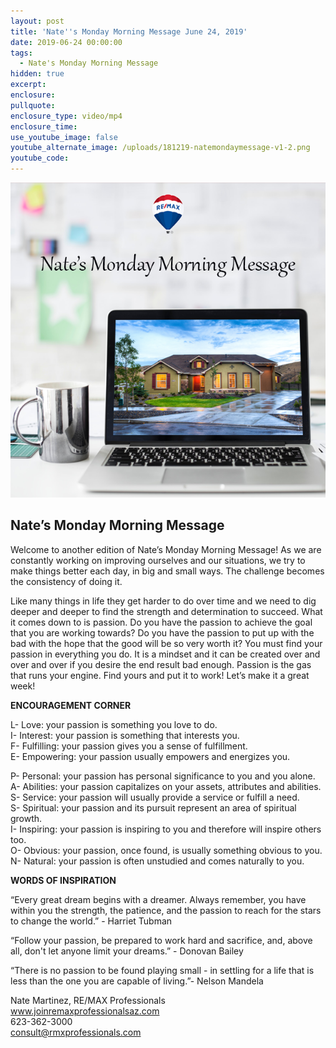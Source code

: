 ```yaml
---
layout: post
title: 'Nate''s Monday Morning Message June 24, 2019'
date: 2019-06-24 00:00:00
tags:
  - Nate's Monday Morning Message
hidden: true
excerpt:
enclosure:
pullquote:
enclosure_type: video/mp4
enclosure_time:
use_youtube_image: false
youtube_alternate_image: /uploads/181219-natemondaymessage-v1-2.png
youtube_code:
---
```


![](/uploads/181219-natemondaymessage-v1-9.png)

## **Nate’s Monday Morning Message**

Welcome to another edition of Nate’s Monday Morning Message\! As we are constantly working on improving ourselves and our situations, we try to make things better each day, in big and small ways. The challenge becomes the consistency of doing it.

Like many things in life they get harder to do over time and we need to dig deeper and deeper to find the strength and determination to succeed. What it comes down to is passion. Do you have the passion to achieve the goal that you are working towards? Do you have the passion to put up with the bad with the hope that the good will be so very worth it? You must find your passion in everything you do. It is a mindset and it can be created over and over and over if you desire the end result bad enough. Passion is the gas that runs your engine. Find yours and put it to work\! Let’s make it a great week\!

**ENCOURAGEMENT CORNER**

L- Love: your passion is something you love to do.<br>I- Interest: your passion is something that interests you.<br>F- Fulfilling: your passion gives you a sense of fulfillment.<br>E- Empowering: your passion usually empowers and energizes you.

P- Personal: your passion has personal significance to you and you alone.<br>A- Abilities: your passion capitalizes on your assets, attributes and abilities.<br>S- Service: your passion will usually provide a service or fulfill a need.<br>S- Spiritual: your passion and its pursuit represent an area of spiritual growth.<br>I- Inspiring: your passion is inspiring to you and therefore will inspire others too.<br>O- Obvious: your passion, once found, is usually something obvious to you.<br>N- Natural: your passion is often unstudied and comes naturally to you.

**WORDS OF INSPIRATION**

“Every great dream begins with a dreamer. Always remember, you have within you the strength, the patience, and the passion to reach for the stars to change the world.” - Harriet Tubman

“Follow your passion, be prepared to work hard and sacrifice, and, above all, don't let anyone limit your dreams.” - Donovan Bailey

“There is no passion to be found playing small - in settling for a life that is less than the one you are capable of living.”- Nelson Mandela

Nate Martinez, RE/MAX Professionals<br>www.joinremaxprofessionalsaz.com<br>623-362-3000<br>consult@rmxprofessionals.com